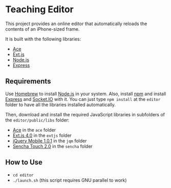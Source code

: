 Teaching Editor
===============

This project provides an online editor that automatically reloads the
contents of an iPhone-sized frame.

It is built with the following libraries:

- [Ace][1]
- [Ext.js][2]
- [Node.js][3]
- [Express][4]

Requirements
------------

Use [Homebrew][6] to install [Node.js][3] in your system. Also, install
[npm][9] and install [Express][4] and [Socket.IO][11] with it. You can
just type `npm install` at the `editor` folder to have all the libraries
installed automatically.

Then, download and install the required JavaScript libraries in
subfolders of the `editor/public/libs` folder:

- [Ace][1] in the `ace` folder
- [Ext.js 4.0][2] in the `extjs` folder
- [jQuery Mobile 1.0.1][7] in the `jqm` folder
- [Sencha Touch 2.0][8] in the `sencha` folder

How to Use
----------

- `cd editor`
- `./launch.sh` (this script requires GNU parallel to work)


[1]:http://ace.ajax.org/
[2]:http://www.sencha.com/products/extjs/
[3]:http://nodejs.org/
[4]:http://expressjs.com/
[6]:http://mxcl.github.com/homebrew/
[7]:http://jquerymobile.com/
[8]:http://www.sencha.com/products/touch
[9]:http://npmjs.org/
[11]:http://socket.io/

